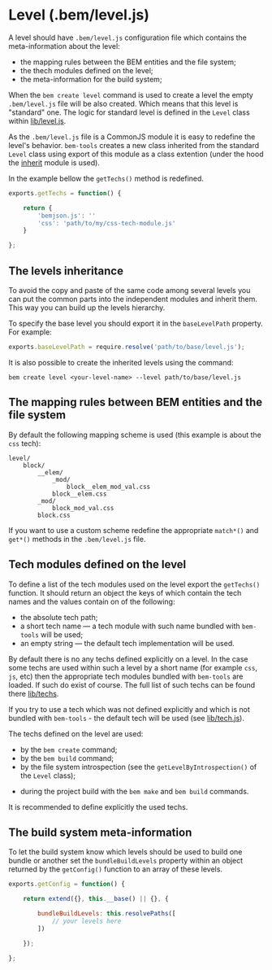 # Level (.bem/level.js)

A level should have `.bem/level.js` configuration file which contains the meta-information about the level:

* the mapping rules between the BEM entities and the file system;
* the thech modules defined on the level;
* the meta-information for the build system;

When the `bem create level` command is used to create a level the empty `.bem/level.js` file will be also created.
Which means that this level is "standard" one. The logic for standard level is defined in the `Level` class within [lib/level.js](https://github.com/bem/bem-tools/blob/support/0.9.x/lib/level.js).

As the `.bem/level.js` file is a CommonJS module it is easy to redefine the level's behavior. `bem-tools` creates a new class inherited from the standard `Level` class using export of this module as a class extention (under the hood the [inherit](https://github.com/dfilatov/node-inherit) module is used).

In the example bellow the `getTechs()` method is redefined.

```js
exports.getTechs = function() {

    return {
        'bemjson.js': ''
        'css': 'path/to/my/css-tech-module.js'
    }

};
```

## The levels inheritance

To avoid the copy and paste of the same code among several levels you can put the common parts into the independent modules and inherit them. This way you can build up the levels hierarchy.

To specify the base level you should export it in the `baseLevelPath` property. For example:

```js
exports.baseLevelPath = require.resolve('path/to/base/level.js');
```

It is also possible to create the inherited levels using the command:

```
bem create level <your-level-name> --level path/to/base/level.js
```

## The mapping rules between BEM entities and the file system

By default the following mapping scheme is used (this example is about the `css` tech):

```
level/
    block/
        __elem/
            _mod/
                block__elem_mod_val.css
            block__elem.css
        _mod/
            block_mod_val.css
        block.css
```

If you want to use a custom scheme redefine the appropriate `match*()` and `get*()` methods in the `.bem/level.js` file.

## Tech modules defined on the level

To define a list of the tech modules used on the level export the `getTechs()` function. It should return an object the keys of which contain the tech names and the values contain on of the following:

* the absolute tech path;
* a short tech name — a tech module with such name bundled with `bem-tools` will be used;
* an empty string — the default tech implementation will be used.

By default there is no any techs defined explicitly on a level. In the case some techs are used within such a level by a short name (for example `css`, `js`, etc) then the appropriate tech modules bundled with `bem-tools` are loaded.
If such do exist of course. The full list of such techs can be found there [lib/techs](https://github.com/bem/bem-tools/tree/support/0.9.x/lib/techs).

If you try to use a tech which was not defined explicitly and which is not bundled with `bem-tools` - the default tech will be used (see [lib/tech.js](https://github.com/bem/bem-tools/blob/support/0.9.x/lib/level.js)).

The techs defined on the level are used:

* by the `bem create` command;
* by the `bem build` command;
* by the file system introspection (see the `getLevelByIntrospection()` of the `Level` class);
- during the project build with the `bem make` and `bem build` commands.

It is recommended to define explicitly the used techs.

## The build system meta-information

To let the build system know which levels should be used to build one bundle or another set the `bundleBuildLevels` property within an object returned by the `getConfig()` function to an array of these levels.

```js
exports.getConfig = function() {

    return extend({}, this.__base() || {}, {

        bundleBuildLevels: this.resolvePaths([
            // your levels here
        ])

    });

};
```
